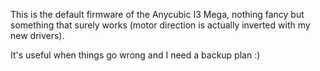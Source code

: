 This is the default firmware of the Anycubic I3 Mega, nothing fancy but something that surely works (motor direction is actually inverted with my new drivers).

It's useful when things go wrong and I need a backup plan :)
